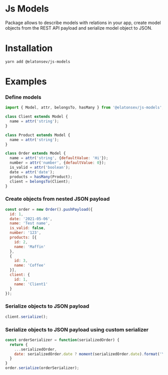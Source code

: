 # Js Models
Package allows to describe models with relations in your app, create model objects from the REST API payload and
serialize model object to JSON.

# Installation
```
yarn add @elatonsev/js-models
```

# Examples

### Define models
```javascript
import { Model, attr, belongsTo, hasMany } from '@elatonsev/js-models';

class Client extends Model {
  name = attr('string');
}

class Product extends Model {
  name = attr('string');
}

class Order extends Model {
  name = attr('string', {defaultValue: 'Hi'});
  number = attr('number', {defaultValue: 0});
  is_valid = attr('boolean');
  date = attr('date');
  products = hasMany(Product);
  client = belongsTo(Client);
}
```

### Create objects from nested JSON payload
```javascript
const order = new Order().pushPayload({
  id: 1,
  date: '2021-05-06',
  name: 'Test name',
  is_valid: false,
  number: '123',
  products: [{
    id: 2,
    name: 'Maffin'
  },
  {
    id: 3,
    name: 'Coffee'
  }],
  client: {
    id: 1,
    name: 'Client1'
  }
});
```

### Serialize objects to JSON payload
```javascript
client.serialize();
```

### Serialize objects to JSON payload using custom serializer
```javascript
const orderSerializer = function(serializedOrder) {
  return {
    ...serializedOrder,
    date: serializedOrder.date ? moment(serializedOrder.date).format('YYYY-MM-DD') : null
  }
}
order.serialize(orderSerializer);
```